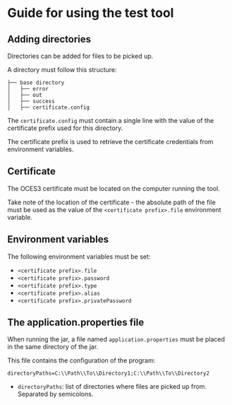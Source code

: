 # Guide for using the test tool

## Adding directories
Directories can be added for files to be picked up.

A directory must follow this structure:
```
├── base directory
│   ├── error
│   ├── out
│   ├── success
│   ├── certificate.config
```

The `certificate.config` must contain a single line with the value of the certificate prefix used for this directory.

The certificate prefix is used to retrieve the certificate credentials from environment variables.

## Certificate
The OCES3 certificate must be located on the computer running the tool.

Take note of the location of the certificate - the absolute path of the file must be used as the value of the `<certificate prefix>.file` environment variable.

## Environment variables
The following environment variables must be set:
- `<certificate prefix>.file`
- `<certificate prefix>.password`
- `<certificate prefix>.type`
- `<certificate prefix>.alias`
- `<certificate prefix>.privatePassword`

## The application.properties file
When running the jar, a file named `application.properties` must be placed in the same directory of the jar.

This file contains the configuration of the program:
```properties
directoryPaths=C:\\Path\\To\\Directory1;C:\\Path\\To\\Directory2
```

- `directoryPaths`: list of directories where files are picked up from. Separated by semicolons.